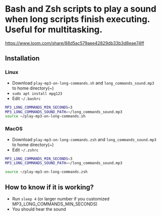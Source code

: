 # Bash and Zsh scripts to play a sound when long scripts finish executing. Useful for multitasking.
https://www.loom.com/share/88d5ac579aee42829db33b3d8eae74ff

## Installation
### Linux
* Download `play-mp3-on-long-commands.sh` and `long_commands_sound.mp3` to home directory(~)
* `sudo apt install mpg123`
* Edit `~/.bashrc`
```bash
MP3_LONG_COMMANDS_MIN_SECONDS=3
MP3_LONG_COMMANDS_SOUND_PATH=~/long_commands_sound.mp3
source ~/play-mp3-on-long-commands.sh
```
### MacOS
* Download `play-mp3-on-long-commands.zsh` and `long_commands_sound.mp3` to home directory(~)
* Edit `~/.zshrc`
```bash
MP3_LONG_COMMANDS_MIN_SECONDS=3
MP3_LONG_COMMANDS_SOUND_PATH=~/long_commands_sound.mp3

source ~/play-mp3-on-long-commands.zsh
```

## How to know if it is working?
* Run `sleep 4` (or larger number if you customized MP3_LONG_COMMANDS_MIN_SECONDS)
* You should hear the sound